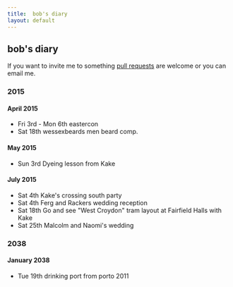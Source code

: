 ```yaml
---
title:  bob's diary
layout: default
---
```

## bob's diary ##

If you want to invite me to something [pull requests](https://github.com/rjw1/randomness.org.uk/blob/master/diary/index.md)
are welcome or you can email me.


### 2015 ###

#### April 2015 ####

* Fri 3rd - Mon 6th eastercon 
* Sat 18th wessexbeards men beard comp.

#### May 2015 ####

* Sun 3rd Dyeing lesson from Kake

#### July 2015 ####

* Sat 4th Kake's crossing south party
* Sat 4th Ferg and Rackers wedding reception
* Sat 18th Go and see "West Croydon" tram layout at Fairfield Halls with Kake
* Sat 25th Malcolm and Naomi's wedding

### 2038 ###

#### January 2038 ####

* Tue 19th drinking port from porto 2011

